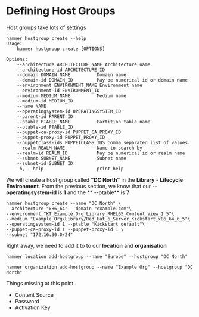 # Defining Host Groups

Host groups take lots of settings

```
hammer hostgroup create --help
Usage:
    hammer hostgroup create [OPTIONS]

Options:
    --architecture ARCHITECTURE_NAME Architecture name
    --architecture-id ARCHITECTURE_ID
    --domain DOMAIN_NAME          Domain name
    --domain-id DOMAIN_ID         May be numerical id or domain name
    --environment ENVIRONMENT_NAME Environment name
    --environment-id ENVIRONMENT_ID
    --medium MEDIUM_NAME          Medium name
    --medium-id MEDIUM_ID
    --name NAME
    --operatingsystem-id OPERATINGSYSTEM_ID
    --parent-id PARENT_ID
    --ptable PTABLE_NAME          Partition table name
    --ptable-id PTABLE_ID
    --puppet-ca-proxy-id PUPPET_CA_PROXY_ID
    --puppet-proxy-id PUPPET_PROXY_ID
    --puppetclass-ids PUPPETCLASS_IDS Comma separated list of values.
    --realm REALM_NAME            Name to search by
    --realm-id REALM_ID           May be numerical id or realm name
    --subnet SUBNET_NAME          Subnet name
    --subnet-id SUBNET_ID
    -h, --help                    print help
```

We will create a host group called **"DC North"** in the **Library** - **Lifecycle Environment**. From the previous section, we know that our **--operatingsystem-id** is **1** and the ** --ptable** is **7**

```
hammer hostgroup create --name "DC North" \
--architecture "x86_64" --domain "example.com"\
--environment "KT_Example_Org_Library_RHEL65_Content_View_1_5"\
--medium "Example_Org/Library/Red_Hat_6_Server_Kickstart_x86_64_6_5"\
--operatingsystem-id 1 --ptable "Kickstart default"\
--puppet-ca-proxy-id 1 --puppet-proxy-id 1 \
--subnet "172.16.30.0/24"
```

Right away, we need to add it to to our **location** and **organisation**

```
hammer location add-hostgroup --name "Europe" --hostgroup "DC North"

hammer organization add-hostgroup --name "Example Org" --hostgroup "DC North"
```

Things missing at this point

* Content Source
* Password
* Activation Key


